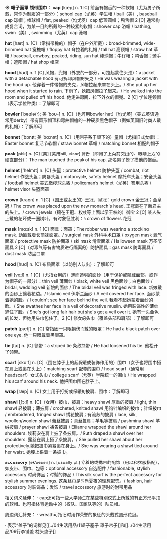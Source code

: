 ☀ <span class="category">**帽子面罩 领带围巾：**</span>
<span class="vocabulary">**cap**</span> [kæp] 
<span class="definition">n. 1 [C] 前面有帽舌的一种软帽（尤为男子所戴，常作为制服的一部分）：</span>school cap（尤英）学生帽 / ball（美）, baseball cap 球帽；棒球帽 / flat, peaked（均尤英）cap 低顶圆帽；鸭舌帽 <span class="definition">2 [C] 通常构成复合词，为某一目的所戴的一种较紧的软帽：</span>shower cap 浴帽 / bathing, swim（美）, swimming（尤英）cap 泳帽

<span class="vocabulary">**hat**</span> [hæt] 
<span class="definition">n. [C]（常指带檐的）帽子（在户外所戴）：</span>broad-brimmed, wide-brimmed hat 宽檐帽 / floppy hat 耷拉着的礼帽 / tall hat 高顶帽 / straw hat 草帽 / baseball, cowboy, peaked, riding, sun hat 棒球帽；牛仔帽；鸭舌帽；骑手帽；遮阳帽 / hat shop 帽店
            
<span class="vocabulary">**hood**</span> [hʊd]
<span class="definition">n. 1 [C] 风帽，兜帽（外衣的一部分，可拉起蒙住头颈）：</span>a jacket with a detachable hood 有可拆卸风帽的夹克 / He was wearing a jacket with the hood up. 他穿着一件带帽的夹克，风帽拉起来罩在头上。/ She put up her hood when it started to rain. 下雨了，她把风帽拉了起来。/ He walked into the room and pulled off his hood. 他走进房间，拉下外衣的帽兜。<span class="definition">2 [C] 学位连领帽（表示学位种类）：</span>了解即可
 
<span class="vocabulary">**bowler**</span> [ˈbəʊlə(r); 美 ˈboʊ-]
<span class="definition">n. [C]（也可用bowler hat）[均尤英]（美式英语通常用derby）带有圆形帽顶和弯曲帽檐的一种硬质黑色帽子（例如英国旧时商人戴的礼帽）：</span>了解即可
           
<span class="vocabulary">**bonnet**</span> [ˈbɒnɪt; 美 ˈbɑ:nət]
<span class="definition">n. [C]（用带子系于颏下的）童帽（尤指旧式女帽）：</span>Easter bonnet 复活节软帽 / straw bonnet 草帽 / matching bonnet 相配的帽子

<span class="vocabulary">**peak**</span> [pi:k]
<span class="definition">n. [C] [英] [美用bill, visor] 帽舌（即帽子上向前突出的、眼睛上方的硬直部分）：</span>The man touched the peak of his cap. 那名男子摸了摸他的帽舌。

<span class="vocabulary">**helmet**</span> ['helmɪt] 
<span class="definition">n. [C] 头盔：</span>protective helmet 防护头盔 / combat, riot helmet 作战头盔；防暴头盔 / motorcycle, safety helmet 摩托车头盔；安全头盔 / football helmet 美式橄榄球头盔 / policeman’s helmet（尤英）警用头盔 / helmet visor 头盔面罩
           
<span class="vocabulary">**crown**</span> [kraʊn]
<span class="definition">n. 1 [C]（国王或女王的）王冠、皇冠：</span>gold crown 金王冠；金皇冠 / The crown was placed upon the new monarch's head. 王冠戴在了新君主的头上。/ crown jewels（镶在王冠、权杖等上面以示王权的）御宝 <span class="definition">2 [C] 某人头上戴的花环或一圈树叶，有时象征胜利：</span>a crown of flowers 花冠

<span class="vocabulary">**mask**</span> [mɑːsk] 
<span class="definition">n. 1 [C] 面具；面罩：</span>The robber was wearing a stocking mask. 劫匪戴着长筒袜面罩。/ surgical mask 外科手术口罩 / oxygen mask 氧气面罩 / protective mask 防护面罩 / ski mask 滑雪面罩 / Halloween mask 万圣节面具 <span class="definition">2 [C]（对毒气等有害物质进行隔离的）防护面具：</span>gas mask 防毒面具 / dust mask 防尘口罩
                      
<span class="vocabulary">**hood**</span> [hʊd]
<span class="definition">n. [C] 布质面罩（以防别人认出）：</span>了解即可

<span class="vocabulary">**veil**</span> [veɪl]
<span class="definition">n. 1 [C]（尤指女用的）薄而透明的面纱（用于保护或隐藏面部，或作为帽子的一部分）：</span>thin veil 薄面纱 / black, white veil 黑色面纱；白色面纱 / bridal, wedding veil 新娘的面纱 / The bridal veil was fringed with lace. 新娘戴的面纱上镶着花边。/ Islamic veil 伊斯兰面纱 / A veil covered her face. 面纱蒙着她的脸。/ I couldn't see her face behind the veil. 我看不起她蒙着面纱的脸。/ She swathes her face in a veil of decorative muslin. 她用装饰性的薄纱遮住了脸。/ She's got long fair hair but she's got a veil over it. 她有一头金色的长发，但她用头巾包住了。<span class="definition">2 [C] 修女的头巾（覆盖头部和肩部）：</span>了解即可
           
<span class="vocabulary">**patch**</span> [pætʃ]
<span class="definition">n. [C] 常指因一只眼损伤而戴的眼罩：</span>He had a black patch over one eye. 他一只眼戴着黑眼罩。

<span class="vocabulary">**tie**</span> [taɪ] 
<span class="definition">n. [C] 领带：</span>a striped tie 条纹领带 / He had loosened his tie. 他松开了领带。

<span class="vocabulary">**scarf**</span> [skɑːf] 
<span class="definition">n. [C]（围在脖子上的起保暖或装饰作用的）围巾（女子也将围巾搭在肩上或裹在头上）：</span>matching scarf 配套的围巾 / head scarf（通常用headscarf）女式头巾 / college scarf（尤英）学院统一的围巾 / He wrapped his scarf around his neck. 他把围巾围在脖子上。
           
<span class="vocabulary">**wrap**</span> [ræp]
<span class="definition">n. [C] 女士用于打扮或保暖的披肩、围巾：</span>了解即可
           
<span class="vocabulary">**shawl**</span> [ʃɔ:l]
<span class="definition">n. [C]（女用）披巾，披肩：</span>heavy shawl 厚重的披肩 / light, thin shawl 轻披肩；薄披肩 / crocheted, knitted shawl 用钩针编织的披巾；针织披巾 / embroidered, fringed shawl 绣花披肩；有流苏的披肩 / lace, silk, woollen/woolen shawl 蕾丝披肩；真丝披肩；羊毛等披肩 / pashmina shawl 羊绒披肩 / prayer shawl 祷告披肩 / Ellianne wrapped the shawl around her shoulders. 埃莉安在肩上披了条披肩。/ Ruth draped a shawl over her shoulders. 露丝在肩上搭了条披肩。/ She pulled her shawl about her protectively.她把披巾紧紧裹在身上。/ She was wearing a shawl tied around her waist. 她腰上系着一条披巾。
           
<span class="vocabulary">**accessory**</span> [əkˈsesəri]
<span class="definition">n. [usually pl.] 穿着的或携带的配饰（用以和衣服搭配），如皮带、围巾、包等：</span>optional accessory 自选配件 / fashionable, stylish accessory 时尚饰品；时髦的饰品 / This silk scarf is the perfect accessory for stylish summer evenings. 这条丝巾是时尚夏夜的理想配饰。/ fashion, hair accessory 时装饰品；发饰 / travel accessory 旅游时的附带用品

相关词义延伸：
· cap还可指一些大学师生在某些特别仪式上所戴的有正方形平顶的软帽。也可指体育运动中的（校队、国家队等的）队员帽。

周边词汇补充：
· wreath可指旧时用作荣誉的象征的头戴式圆形花冠。

· 表示“盖子”的词群见[[../04生活用品/11盖子塞子 罩子帘子]]和[[../04生活用品/09行李铺盖 枕头垫子]]
